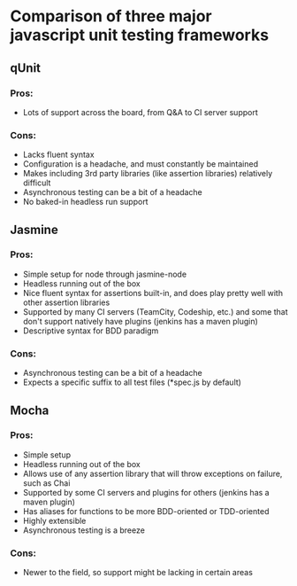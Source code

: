 # Comparison of three major javascript unit testing frameworks

## qUnit

### Pros:
  * Lots of support across the board, from Q&A to CI server support
  
### Cons:
  * Lacks fluent syntax
  * Configuration is a headache, and must constantly be maintained
  * Makes including 3rd party libraries (like assertion libraries) relatively difficult
  * Asynchronous testing can be a bit of a headache
  * No baked-in headless run support
  
## Jasmine

### Pros:
  * Simple setup for node through jasmine-node
  * Headless running out of the box
  * Nice fluent syntax for assertions built-in, and does play pretty well with other assertion libraries
  * Supported by many CI servers (TeamCity, Codeship, etc.) and some that don't support natively have plugins (jenkins has a maven plugin)
  * Descriptive syntax for BDD paradigm
  
### Cons:
  * Asynchronous testing can be a bit of a headache
  * Expects a specific suffix to all test files (*spec.js by default)

## Mocha

### Pros:
  * Simple setup
  * Headless running out of the box
  * Allows use of any assertion library that will throw exceptions on failure, such as Chai
  * Supported by some CI servers and plugins for others (jenkins has a maven plugin)
  * Has aliases for functions to be more BDD-oriented or TDD-oriented
  * Highly extensible
  * Asynchronous testing is a breeze
  
### Cons:
  * Newer to the field, so support might be lacking in certain areas
